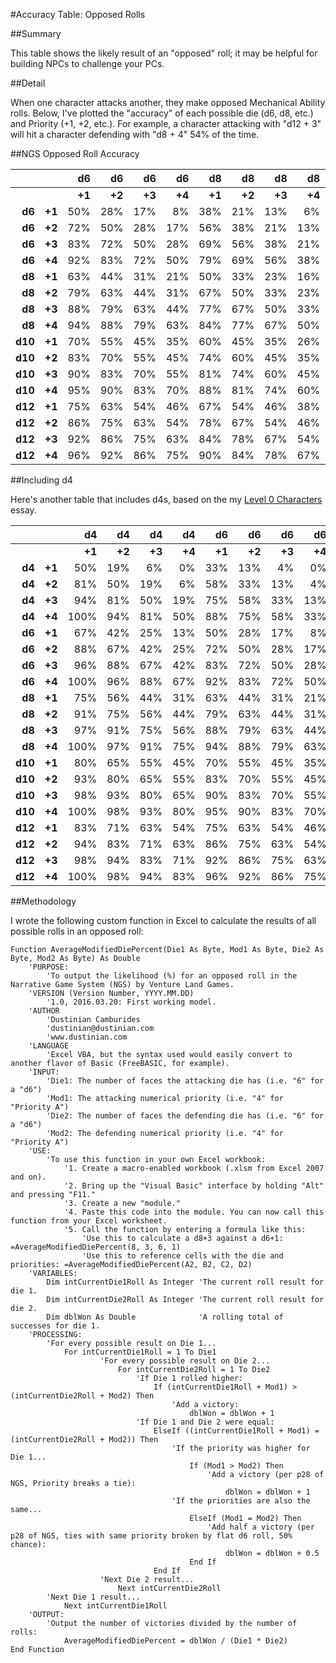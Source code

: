 ﻿#Accuracy Table: Opposed Rolls

##Summary

This table shows the likely result of an "opposed" roll; it may be helpful for building NPCs to challenge your PCs.

##Detail

When one character attacks another, they make opposed Mechanical Ability rolls. Below, I've plotted the "accuracy" of each possible die (d6, d8, etc.) and Priority (+1, +2, etc.). For example, a character attacking with "d12 + 3" will hit a character defending with "d8 + 4" 54% of the time.

##NGS Opposed Roll Accuracy

|          |      |  d6   |  d6   |  d6   |  d6   |  d8   |  d8   |  d8   |  d8   |  d10  |  d10  |  d10  |  d10  |  d12  |  d12  |  d12  |  d12  |
|---------:|-----:|------:|------:|------:|------:|------:|------:|------:|------:|------:|------:|------:|------:|------:|------:|------:|------:|
|          |      |__+1__ |__+2__ |__+3__ |__+4__ |__+1__ |__+2__ |__+3__ |__+4__ |__+1__ |__+2__ |__+3__ |__+4__ |__+1__ |__+2__ |__+3__ |__+4__ |
|  __d6__  |__+1__|  50%  |  28%  |  17%  |   8%  |  38%  |  21%  |  13%  |   6%  |  30%  |  17%  |  10%  |   5%  |  25%  |  14%  |   8%  |   4%  |
|  __d6__  |__+2__|  72%  |  50%  |  28%  |  17%  |  56%  |  38%  |  21%  |  13%  |  45%  |  30%  |  17%  |  10%  |  38%  |  25%  |  14%  |   8%  |
|  __d6__  |__+3__|  83%  |  72%  |  50%  |  28%  |  69%  |  56%  |  38%  |  21%  |  55%  |  45%  |  30%  |  17%  |  46%  |  38%  |  25%  |  14%  |
|  __d6__  |__+4__|  92%  |  83%  |  72%  |  50%  |  79%  |  69%  |  56%  |  38%  |  65%  |  55%  |  45%  |  30%  |  54%  |  46%  |  38%  |  25%  |
|  __d8__  |__+1__|  63%  |  44%  |  31%  |  21%  |  50%  |  33%  |  23%  |  16%  |  40%  |  26%  |  19%  |  13%  |  33%  |  22%  |  16%  |  10%  |
|  __d8__  |__+2__|  79%  |  63%  |  44%  |  31%  |  67%  |  50%  |  33%  |  23%  |  55%  |  40%  |  26%  |  19%  |  46%  |  33%  |  22%  |  16%  |
|  __d8__  |__+3__|  88%  |  79%  |  63%  |  44%  |  77%  |  67%  |  50%  |  33%  |  65%  |  55%  |  40%  |  26%  |  54%  |  46%  |  33%  |  22%  |
|  __d8__  |__+4__|  94%  |  88%  |  79%  |  63%  |  84%  |  77%  |  67%  |  50%  |  74%  |  65%  |  55%  |  40%  |  63%  |  54%  |  46%  |  33%  |
| __d10__  |__+1__|  70%  |  55%  |  45%  |  35%  |  60%  |  45%  |  35%  |  26%  |  50%  |  36%  |  28%  |  21%  |  42%  |  30%  |  23%  |  18%  |
| __d10__  |__+2__|  83%  |  70%  |  55%  |  45%  |  74%  |  60%  |  45%  |  35%  |  64%  |  50%  |  36%  |  28%  |  54%  |  42%  |  30%  |  23%  |
| __d10__  |__+3__|  90%  |  83%  |  70%  |  55%  |  81%  |  74%  |  60%  |  45%  |  72%  |  64%  |  50%  |  36%  |  63%  |  54%  |  42%  |  30%  |
| __d10__  |__+4__|  95%  |  90%  |  83%  |  70%  |  88%  |  81%  |  74%  |  60%  |  79%  |  72%  |  64%  |  50%  |  70%  |  63%  |  54%  |  42%  |
| __d12__  |__+1__|  75%  |  63%  |  54%  |  46%  |  67%  |  54%  |  46%  |  38%  |  58%  |  46%  |  38%  |  30%  |  50%  |  38%  |  31%  |  25%  |
| __d12__  |__+2__|  86%  |  75%  |  63%  |  54%  |  78%  |  67%  |  54%  |  46%  |  70%  |  58%  |  46%  |  38%  |  62%  |  50%  |  38%  |  31%  |
| __d12__  |__+3__|  92%  |  86%  |  75%  |  63%  |  84%  |  78%  |  67%  |  54%  |  77%  |  70%  |  58%  |  46%  |  69%  |  62%  |  50%  |  38%  |
| __d12__  |__+4__|  96%  |  92%  |  86%  |  75%  |  90%  |  84%  |  78%  |  67%  |  83%  |  77%  |  70%  |  58%  |  75%  |  69%  |  62%  |  50%  |

##Including d4

Here's another table that includes d4s, based on the my [Level 0 Characters](https://www.reddit.com/r/narrativegamesystem/comments/4dd8n2/level_0_characters/) essay.

|          |      |   d4   |  d4   |  d4   |  d4   |  d6   |  d6   |  d6   |  d6   |  d8   |  d8   |  d8   |  d8   |  d10  |  d10  |  d10  |  d10  |  d12  |  d12  |  d12  |  d12  |
|---------:|-----:|-------:|------:|------:|------:|------:|------:|------:|------:|------:|------:|------:|------:|------:|------:|------:|------:|------:|------:|------:|------:|
|          |      | __+1__ |__+2__ |__+3__ |__+4__ |__+1__ |__+2__ |__+3__ |__+4__ |__+1__ |__+2__ |__+3__ |__+4__ |__+1__ |__+2__ |__+3__ |__+4__ |__+1__ |__+2__ |__+3__ |__+4__ |
|  __d4__  |__+1__|   50%  |  19%  |   6%  |   0%  |  33%  |  13%  |   4%  |   0%  |  25%  |   9%  |   3%  |   0%  |  20%  |   8%  |   3%  |   0%  |  17%  |   6%  |   2%  |   0%  |
|  __d4__  |__+2__|   81%  |  50%  |  19%  |   6%  |  58%  |  33%  |  13%  |   4%  |  44%  |  25%  |   9%  |   3%  |  35%  |  20%  |   8%  |   3%  |  29%  |  17%  |   6%  |   2%  |
|  __d4__  |__+3__|   94%  |  81%  |  50%  |  19%  |  75%  |  58%  |  33%  |  13%  |  56%  |  44%  |  25%  |   9%  |  45%  |  35%  |  20%  |   8%  |  38%  |  29%  |  17%  |   6%  |
|  __d4__  |__+4__|  100%  |  94%  |  81%  |  50%  |  88%  |  75%  |  58%  |  33%  |  69%  |  56%  |  44%  |  25%  |  55%  |  45%  |  35%  |  20%  |  46%  |  38%  |  29%  |  17%  |
|  __d6__  |__+1__|   67%  |  42%  |  25%  |  13%  |  50%  |  28%  |  17%  |   8%  |  38%  |  21%  |  13%  |   6%  |  30%  |  17%  |  10%  |   5%  |  25%  |  14%  |   8%  |   4%  |
|  __d6__  |__+2__|   88%  |  67%  |  42%  |  25%  |  72%  |  50%  |  28%  |  17%  |  56%  |  38%  |  21%  |  13%  |  45%  |  30%  |  17%  |  10%  |  38%  |  25%  |  14%  |   8%  |
|  __d6__  |__+3__|   96%  |  88%  |  67%  |  42%  |  83%  |  72%  |  50%  |  28%  |  69%  |  56%  |  38%  |  21%  |  55%  |  45%  |  30%  |  17%  |  46%  |  38%  |  25%  |  14%  |
|  __d6__  |__+4__|  100%  |  96%  |  88%  |  67%  |  92%  |  83%  |  72%  |  50%  |  79%  |  69%  |  56%  |  38%  |  65%  |  55%  |  45%  |  30%  |  54%  |  46%  |  38%  |  25%  |
|  __d8__  |__+1__|   75%  |  56%  |  44%  |  31%  |  63%  |  44%  |  31%  |  21%  |  50%  |  33%  |  23%  |  16%  |  40%  |  26%  |  19%  |  13%  |  33%  |  22%  |  16%  |  10%  |
|  __d8__  |__+2__|   91%  |  75%  |  56%  |  44%  |  79%  |  63%  |  44%  |  31%  |  67%  |  50%  |  33%  |  23%  |  55%  |  40%  |  26%  |  19%  |  46%  |  33%  |  22%  |  16%  |
|  __d8__  |__+3__|   97%  |  91%  |  75%  |  56%  |  88%  |  79%  |  63%  |  44%  |  77%  |  67%  |  50%  |  33%  |  65%  |  55%  |  40%  |  26%  |  54%  |  46%  |  33%  |  22%  |
|  __d8__  |__+4__|  100%  |  97%  |  91%  |  75%  |  94%  |  88%  |  79%  |  63%  |  84%  |  77%  |  67%  |  50%  |  74%  |  65%  |  55%  |  40%  |  63%  |  54%  |  46%  |  33%  |
| __d10__  |__+1__|   80%  |  65%  |  55%  |  45%  |  70%  |  55%  |  45%  |  35%  |  60%  |  45%  |  35%  |  26%  |  50%  |  36%  |  28%  |  21%  |  42%  |  30%  |  23%  |  18%  |
| __d10__  |__+2__|   93%  |  80%  |  65%  |  55%  |  83%  |  70%  |  55%  |  45%  |  74%  |  60%  |  45%  |  35%  |  64%  |  50%  |  36%  |  28%  |  54%  |  42%  |  30%  |  23%  |
| __d10__  |__+3__|   98%  |  93%  |  80%  |  65%  |  90%  |  83%  |  70%  |  55%  |  81%  |  74%  |  60%  |  45%  |  72%  |  64%  |  50%  |  36%  |  63%  |  54%  |  42%  |  30%  |
| __d10__  |__+4__|  100%  |  98%  |  93%  |  80%  |  95%  |  90%  |  83%  |  70%  |  88%  |  81%  |  74%  |  60%  |  79%  |  72%  |  64%  |  50%  |  70%  |  63%  |  54%  |  42%  |
| __d12__  |__+1__|   83%  |  71%  |  63%  |  54%  |  75%  |  63%  |  54%  |  46%  |  67%  |  54%  |  46%  |  38%  |  58%  |  46%  |  38%  |  30%  |  50%  |  38%  |  31%  |  25%  |
| __d12__  |__+2__|   94%  |  83%  |  71%  |  63%  |  86%  |  75%  |  63%  |  54%  |  78%  |  67%  |  54%  |  46%  |  70%  |  58%  |  46%  |  38%  |  62%  |  50%  |  38%  |  31%  |
| __d12__  |__+3__|   98%  |  94%  |  83%  |  71%  |  92%  |  86%  |  75%  |  63%  |  84%  |  78%  |  67%  |  54%  |  77%  |  70%  |  58%  |  46%  |  69%  |  62%  |  50%  |  38%  |
| __d12__  |__+4__|  100%  |  98%  |  94%  |  83%  |  96%  |  92%  |  86%  |  75%  |  90%  |  84%  |  78%  |  67%  |  83%  |  77%  |  70%  |  58%  |  75%  |  69%  |  62%  |  50%  |

##Methodology

I wrote the following custom function in Excel to calculate the results of all possible rolls in an opposed roll:

    Function AverageModifiedDiePercent(Die1 As Byte, Mod1 As Byte, Die2 As Byte, Mod2 As Byte) As Double
        'PURPOSE:
            'To output the likelihood (%) for an opposed roll in the Narrative Game System (NGS) by Venture Land Games.
        'VERSION (Version Number, YYYY.MM.DD)
            '1.0, 2016.03.20: First working model.
        'AUTHOR
            'Dustinian Camburides
            'dustinian@dustinian.com
            'www.dustinian.com
        'LANGUAGE
            'Excel VBA, but the syntax used would easily convert to another flavor of Basic (FreeBASIC, for example).
        'INPUT:
            'Die1: The number of faces the attacking die has (i.e. "6" for a "d6")
            'Mod1: The attacking numerical priority (i.e. "4" for "Priority A")
            'Die2: The number of faces the defending die has (i.e. "6" for a "d6")
            'Mod2: The defending numerical priority (i.e. "4" for "Priority A")
        'USE:
            'To use this function in your own Excel workbook:
                '1. Create a macro-enabled workbook (.xlsm from Excel 2007 and on).
                '2. Bring up the "Visual Basic" interface by holding "Alt" and pressing "F11."
                '3. Create a new "module."
                '4. Paste this code into the module. You can now call this function from your Excel worksheet.
                '5. Call the function by entering a formula like this:
                    'Use this to calculate a d8+3 against a d6+1: =AverageModifiedDiePercent(8, 3, 6, 1)
                    'Use this to reference cells with the die and priorities: =AverageModifiedDiePercent(A2, B2, C2, D2)
        'VARIABLES:
            Dim intCurrentDie1Roll As Integer 'The current roll result for die 1.
            Dim intCurrentDie2Roll As Integer 'The current roll result for die 2.
            Dim dblWon As Double              'A rolling total of successes for die 1.
        'PROCESSING:
            'For every possible result on Die 1...
                For intCurrentDie1Roll = 1 To Die1
                        'For every possible result on Die 2...
                            For intCurrentDie2Roll = 1 To Die2
                                'If Die 1 rolled higher:
                                    If (intCurrentDie1Roll + Mod1) > (intCurrentDie2Roll + Mod2) Then
                                        'Add a victory:
                                            dblWon = dblWon + 1
                                'If Die 1 and Die 2 were equal:
                                    ElseIf ((intCurrentDie1Roll + Mod1) = (intCurrentDie2Roll + Mod2)) Then
                                        'If the priority was higher for Die 1...
                                            If (Mod1 > Mod2) Then
                                                'Add a victory (per p28 of NGS, Priority breaks a tie):
                                                    dblWon = dblWon + 1
                                        'If the priorities are also the same...
                                            ElseIf (Mod1 = Mod2) Then
                                                'Add half a victory (per p28 of NGS, ties with same priority broken by flat d6 roll, 50% chance):
                                                    dblWon = dblWon + 0.5
                                            End If
                                    End If
                        'Next Die 2 result...
                            Next intCurrentDie2Roll
            'Next Die 1 result...
                Next intCurrentDie1Roll
        'OUTPUT:
            'Output the number of victories divided by the number of rolls:
                AverageModifiedDiePercent = dblWon / (Die1 * Die2)
    End Function